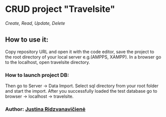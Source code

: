 # CRUD project "Travelsite"
###### Create, Read, Update, Delete 

## How to use it:
Copy repository URL and open it with the code editor, save the project to the root directory of your local server e.g.(AMPPS, XAMPP). In a browser go to the localhost, open travelsite directory.
### How to launch project DB:
Then go to Server -> Data Import. Select sql directory from your root folder and start the import.
After you successfully loaded the test database go to browser -> localhost -> travelsite.

### Author: [Justina Ridzvanavičienė](https://github.com/JustinaRidz)
